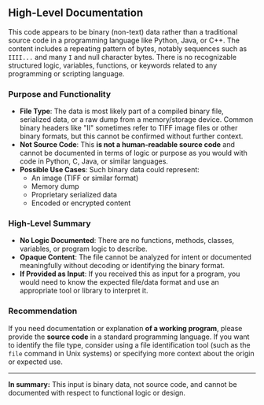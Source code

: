## High-Level Documentation

This code appears to be binary (non-text) data rather than a traditional source code in a programming language like Python, Java, or C++. The content includes a repeating pattern of bytes, notably sequences such as `    II I   I  ...` and many `I` and null character bytes. There is no recognizable structured logic, variables, functions, or keywords related to any programming or scripting language.

### Purpose and Functionality

- **File Type**: The data is most likely part of a compiled binary file, serialized data, or a raw dump from a memory/storage device. Common binary headers like "II" sometimes refer to TIFF image files or other binary formats, but this cannot be confirmed without further context.
- **Not Source Code**: This **is not a human-readable source code** and cannot be documented in terms of logic or purpose as you would with code in Python, C, Java, or similar languages.
- **Possible Use Cases**: Such binary data could represent:
  - An image (TIFF or similar format)
  - Memory dump
  - Proprietary serialized data
  - Encoded or encrypted content

### High-Level Summary

- **No Logic Documented**: There are no functions, methods, classes, variables, or program logic to describe.
- **Opaque Content**: The file cannot be analyzed for intent or documented meaningfully without decoding or identifying the binary format.
- **If Provided as Input**: If you received this as input for a program, you would need to know the expected file/data format and use an appropriate tool or library to interpret it.

### Recommendation

If you need documentation or explanation **of a working program**, please provide the **source code** in a standard programming language. If you want to identify the file type, consider using a file identification tool (such as the `file` command in Unix systems) or specifying more context about the origin or expected use.

---

**In summary:** This input is binary data, not source code, and cannot be documented with respect to functional logic or design.